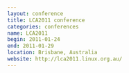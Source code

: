 ```yaml
---
layout: conference
title: LCA2011 conference
categories: conferences
name: LCA2011
begin: 2011-01-24
end: 2011-01-29
location: Brisbane, Australia
website: http://lca2011.linux.org.au/
---
```

